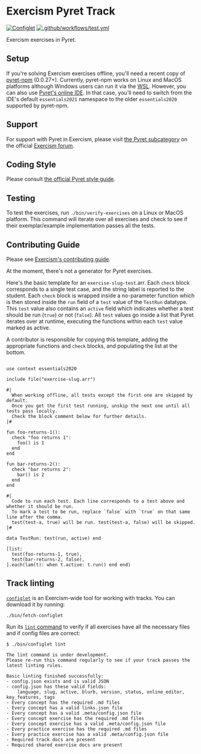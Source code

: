 # Exercism Pyret Track

[![Configlet](https://github.com/exercism/pyret/actions/workflows/configlet.yml/badge.svg)](https://github.com/exercism/pyret/actions/workflows/configlet.yml) [![.github/workflows/test.yml](https://github.com/exercism/pyret/actions/workflows/test.yml/badge.svg)](https://github.com/exercism/pyret/actions/workflows/test.yml)

Exercism exercises in Pyret.

## Setup

If you're solving Exercism exercises offline, you'll need a recent copy of [pyret-npm](https://www.npmjs.com/package/pyret-npm) (0.0.27+).
Currently, pyret-npm works on Linux and MacOS platforms although Windows users can run it via the [WSL](https://learn.microsoft.com/en-us/windows/wsl/).
However, you can also use [Pyret's online IDE](https://code.pyret.org/).
In that case, you'll need to switch from the IDE's default `essentials2021` namespace to the older `essentials2020` supported by pyret-npm.

## Support

For support with Pyret in Exercism, please visit [the Pyret subcategory](https://forum.exercism.org/c/programming/pyret/265) on the official [Exercism forum](https://forum.exercism.org).

## Coding Style

Please consult [the official Pyret style guide](https://pyret.org/docs/latest/Pyret_Style_Guide.html).

## Testing

To test the exercises, run `./bin/verify-exercises` on a Linux or MacOS platform.
This command will iterate over all exercises and check to see if their exemplar/example implementation passes all the tests.

## Contributing Guide

Please see [Exercism's contributing guide](https://exercism.org/docs/building).

At the moment, there's not a generator for Pyret exercises.

Here's the basic template for an `exercise-slug-test`.arr.
Each `check` block corresponds to a single test case, and the string label is reported to the student.
Each `check` block is wrapped inside a no-parameter function which is then stored inside the `run` field of a `test` value of the `TestRun` datatype.
This `test` value also contains an `active` field which indicates whether a test should be run (`true`) or not (`false`).
All `test` values go inside a list that Pyret iterates over at runtime, executing the functions within each `test` value marked as active.

A contributor is responsible for copying this template, adding the appropriate functions and `check` blocks, and populating the list at the bottom.

```pyret

use context essentials2020

include file("exercise-slug.arr")

#|
  When working offline, all tests except the first one are skipped by default.
  Once you get the first test running, unskip the next one until all tests pass locally.
  Check the block comment below for further details.
|#

fun foo-returns-1():
  check "foo returns 1":
    foo() is 1
  end
end

fun bar-returns-2():
  check "bar returns 2":
    bar() is 2
  end
end

#|
  Code to run each test. Each line corresponds to a test above and whether it should be run.
  To mark a test to be run, replace `false` with `true` on that same line after the comma.
  test(test-a, true) will be run. test(test-a, false) will be skipped.
|#

data TestRun: test(run, active) end

[list: 
  test(foo-returns-1, true),
  test(bar-returns-2, false),
].each(lam(t): when t.active: t.run() end end)
```

## Track linting

[`configlet`](https://exercism.org/docs/building/configlet) is an Exercism-wide tool for working with tracks. You can download it by running:

```shell
./bin/fetch-configlet
```

Run its [`lint` command](https://exercism.org/docs/building/configlet/lint) to verify if all exercises have all the necessary files and if config files are correct:

```shell
$ ./bin/configlet lint

The lint command is under development.
Please re-run this command regularly to see if your track passes the latest linting rules.

Basic linting finished successfully:
- config.json exists and is valid JSON
- config.json has these valid fields:
    language, slug, active, blurb, version, status, online_editor, key_features, tags
- Every concept has the required .md files
- Every concept has a valid links.json file
- Every concept has a valid .meta/config.json file
- Every concept exercise has the required .md files
- Every concept exercise has a valid .meta/config.json file
- Every practice exercise has the required .md files
- Every practice exercise has a valid .meta/config.json file
- Required track docs are present
- Required shared exercise docs are present
```
